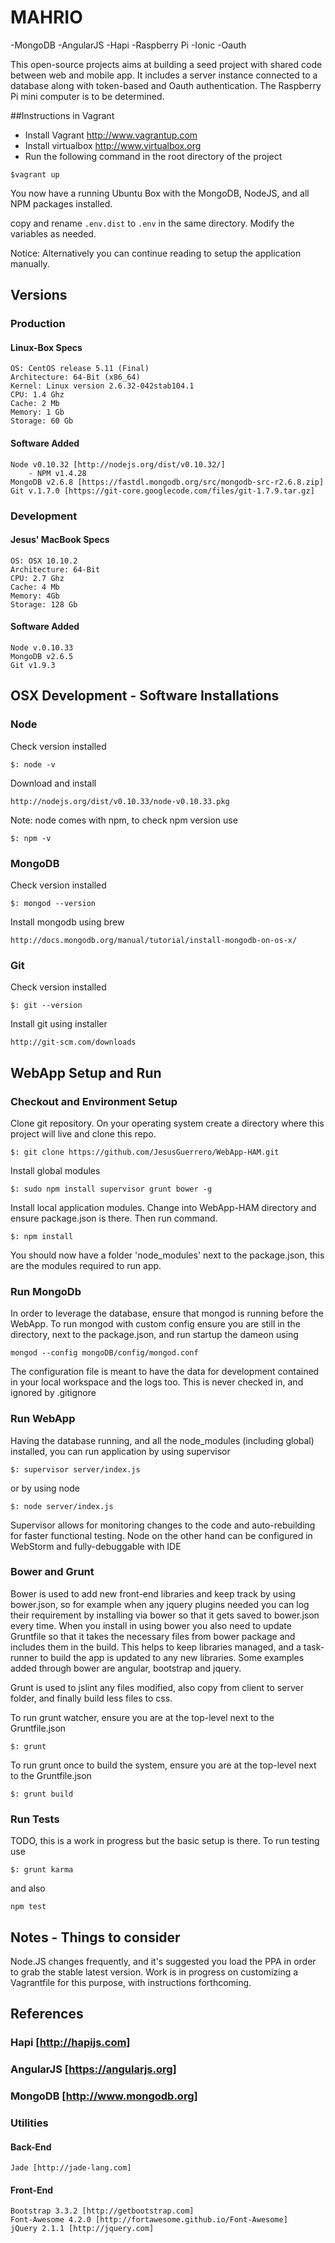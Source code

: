 # MAHRIO
  -MongoDB
  -AngularJS
  -Hapi
  -Raspberry Pi
  -Ionic
  -Oauth

This open-source projects aims at building a seed project with shared code between web and mobile app. It includes a server instance connected to a database along with token-based and Oauth authentication. The Raspberry Pi mini computer is to be determined.

##Instructions in Vagrant
 - Install Vagrant http://www.vagrantup.com
 - Install virtualbox http://www.virtualbox.org
 - Run the following command in the root directory of the project
 
`$vagrant up`

You now have a running Ubuntu Box with the MongoDB, NodeJS, and all NPM packages installed.

copy and rename `.env.dist` to `.env` in the same directory.  Modify the variables as needed.

Notice: Alternatively you can continue reading to setup the application manually.

## Versions
### Production
#### Linux-Box Specs
    OS: CentOS release 5.11 (Final)
    Architecture: 64-Bit (x86_64)
    Kernel: Linux version 2.6.32-042stab104.1
    CPU: 1.4 Ghz
    Cache: 2 Mb
    Memory: 1 Gb
    Storage: 60 Gb
#### Software Added
    Node v0.10.32 [http://nodejs.org/dist/v0.10.32/]
        - NPM v1.4.28
    MongoDB v2.6.8 [https://fastdl.mongodb.org/src/mongodb-src-r2.6.8.zip]
    Git v.1.7.0 [https://git-core.googlecode.com/files/git-1.7.9.tar.gz]
### Development
#### Jesus' MacBook Specs
    OS: OSX 10.10.2
    Architecture: 64-Bit
    CPU: 2.7 Ghz
    Cache: 4 Mb
    Memory: 4Gb
    Storage: 128 Gb
#### Software Added
    Node v.0.10.33
    MongoDB v2.6.5
    Git v1.9.3
## OSX Development - Software Installations
### Node
Check version installed

    $: node -v

Download and install

    http://nodejs.org/dist/v0.10.33/node-v0.10.33.pkg

Note: node comes with npm, to check npm version use

    $: npm -v

### MongoDB
Check version installed

    $: mongod --version

Install mongodb using brew

    http://docs.mongodb.org/manual/tutorial/install-mongodb-on-os-x/

### Git
Check version installed

    $: git --version

Install git using installer

    http://git-scm.com/downloads

## WebApp Setup and Run
### Checkout and Environment Setup
Clone git repository. On your operating system create a directory where this project will live and clone this repo.

    $: git clone https://github.com/JesusGuerrero/WebApp-HAM.git

Install global modules

    $: sudo npm install supervisor grunt bower -g

Install local application modules. Change into WebApp-HAM directory and ensure package.json is there. Then run command.

    $: npm install

You should now have a folder 'node_modules' next to the package.json, this are the modules required to run app.

### Run MongoDb
In order to leverage the database, ensure that mongod is running before the WebApp. To run mongod with custom config
ensure you are still in the directory, next to the package.json, and run startup the dameon using

    mongod --config mongoDB/config/mongod.conf

The configuration file is meant to have the data for development contained in your local workspace and the logs too.
This is never checked in, and ignored by .gitignore

### Run WebApp
Having the database running, and all the node_modules (including global) installed, you can run application by
using supervisor

    $: supervisor server/index.js

or by using node

    $: node server/index.js

Supervisor allows for monitoring changes to the code and auto-rebuilding for faster functional testing. Node on the
other hand can be configured in WebStorm and fully-debuggable with IDE

### Bower and Grunt
Bower is used to add new front-end libraries and keep track by using bower.json, so for example when any jquery plugins
needed you can log their requirement by installing via bower so that it gets saved to bower.json every time. When you
install in using bower you also need to update Gruntfile so that it takes the necessary files from bower package and
includes them in the build. This helps to keep libraries managed, and a task-runner to build the app is updated to any
new libraries. Some examples added through bower are angular, bootstrap and jquery.

Grunt is used to jslint any files modified, also copy from client to server folder, and finally build less files to css.

To run grunt watcher, ensure you are at the top-level next to the Gruntfile.json

    $: grunt

To run grunt once to build the system, ensure you are at the top-level next to the Gruntfile.json

    $: grunt build

### Run Tests
TODO, this is a work in progress but the basic setup is there. To run testing use

    $: grunt karma

and also

    npm test
## Notes - Things to consider

Node.JS changes frequently, and it's suggested you load the PPA in order to grab the stable latest version.  Work is in progress on customizing a Vagrantfile for this purpose, with instructions forthcoming.

## References
### Hapi [http://hapijs.com]
### AngularJS [https://angularjs.org]
### MongoDB [http://www.mongodb.org]

### Utilities
#### Back-End

    Jade [http://jade-lang.com]

#### Front-End

    Bootstrap 3.3.2 [http://getbootstrap.com]
    Font-Awesome 4.2.0 [http://fortawesome.github.io/Font-Awesome]
    jQuery 2.1.1 [http://jquery.com]
